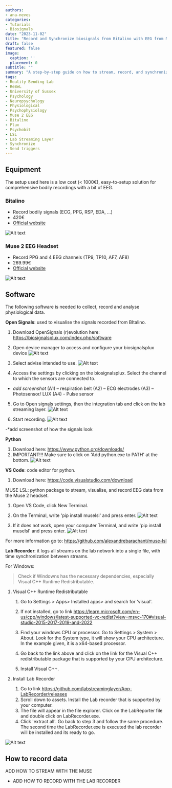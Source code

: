 ```yaml
---
authors:
- ana-neves
categories:
- Tutorials
- Biosignals
date: "2023-11-02"
title: "Record and Synchronize biosignals from Bitalino with EEG from Muse"
draft: false
featured: false
image:
  caption: ''
  placement: 0
subtitle: ""
summary: "A step-by-step guide on how to stream, record, and synchronize physiological signals recorded by Bitalino and Muse 2 EEG headband"
tags:
- Reality Bending Lab
- ReBeL
- University of Sussex
- Psychology
- Neuropsychology
- Physiological
- Psychophysiology
- Muse 2 EEG
- Bitalino
- Plux
- Psychobit
- LSL
- Lab Streaming Layer
- Synchronize
- Send triggers
---
```



## Equipment

The setup used here is a low cost (< 1000€), easy-to-setup solution for comprehensive bodily recordings with a bit of EEG.

### Bitalino

- Record bodily signals (ECG, PPG, RSP, EDA, ...)
- 420€
- [Official website](https://www.pluxbiosignals.com/products/psychobit)

![Alt text](images/BItalino.png)



### Muse 2 EEG Headset

- Record PPG and 4 EEG channels (TP9, TP10, AF7, AF8)
- 269.99€
- [Official website](https://eu.choosemuse.com/products/muse-2)


![Alt text](images/MUSE.png)



## Software

The following software is needed to collect, record and analyse physiological data.

**Open Signals**: used to visualise the signals recorded from BItalino.

1. Download OpenSignals (r)evolution here: https://biosignalsplux.com/index.php/software
2. Open device manager to access and configure your biosignalsplux device
![Alt text](images/image.png)

3. Select advise intended to use.
![Alt text](images/image-1.png)

4. Access the settings by clicking on the biosignalsplux. Select the channel to which the sensors are connected to.

- *add screenshot*
(A1) – respiration belt
(A2) – ECG electrodes
(A3) – Photosensor/ LUX
(A4) -  Pulse sensor

5.  Go to Open signals settings, then the integration tab and click on the lab streaming layer.
![Alt text](images/image-3.png)

6. Start recording.
![Alt text](<images/image-4 .png>)

-*add screenshot of how the signals look

**Python**

1. Download here:  https://www.python.org/downloads/
2. IMPORTANT!!! Make sure to click on 'Add python.exe to PATH' at the bottom.
![Alt text](images/image-2.png)

**VS Code**: code editor for python.

1. Download here: https://code.visualstudio.com/download


MUSE LSL: python package to stream, visualise, and record EEG data from the Muse 2 headset.

1. Open VS Code, click New Terminal.
2. On the Terminal, write 'pip install muselsl' and press enter.
![Alt text](images/image-4.png)

1. If it does not work, open your computer Terminal, and write 'pip install muselsl' and press enter.
![Alt text](images/image-5.png)

For more information go to: https://github.com/alexandrebarachant/muse-lsl


**Lab Recorder**: it logs all streams on the lab network into a single file, with time synchronization between streams.

For Windows:

> Check if Windowns has the necessary dependencies, especially Visual C++ Runtime Redistributable.



1. Visual C++ Runtime Redistributable

    1. Go to Settings > Apps> Installed apps> and search for 'visual'.

    2. If not installed, go to link https://learn.microsoft.com/en-us/cpp/windows/latest-supported-vc-redist?view=msvc-170#visual-studio-2015-2017-2019-and-2022

    3. Find your windows CPU or processor. Go to Settings > System > About. Look for the System type, it will show your CPU architecture. In the example given, it is a x64-based processor.

    4. Go back to the link above and click on the link for the Visual C++ redistributable package that is supported by your CPU architecture.

    5. Install Visual C++.

2. Install Lab Recorder
   1. Go to link https://github.com/labstreaminglayer/App-LabRecorder/releases
    2. Scroll down to assets. Install the Lab recorder that is supported by your computer.
    3. The file will appear in the file explorer. Click on the LabReporter file and double click on LabRecorder.exe.
    4. Click 'extract all'. Go back to step 3 and follow the same procedure. The second time the LabRecorder.exe is executed the lab recorder will be installed and its ready to go.

![Alt text](images/image-7.png)



## How to record data

 ADD HOW TO STREAM WITH THE MUSE
- ADD HOW TO RECORD WITH THE LAB RECORDER


